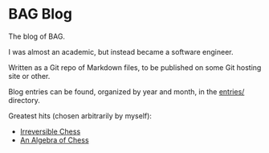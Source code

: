 # BAG Blog

The blog of BAG.

I was almost an academic, but instead became a software engineer.

Written as a Git repo of Markdown files, to be published on some Git hosting site or other.

Blog entries can be found, organized by year and month, in the [entries/](entries/) directory.

Greatest hits (chosen arbitrarily by myself):
* [Irreversible Chess](entries/2025/jul/irreversible_chess.md)
* [An Algebra of Chess](entries/2025/jul/algebra_of_board_game_positions.md)
